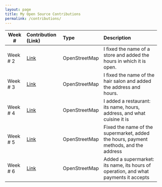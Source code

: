 ```yaml
---
layout: page
title: My Open Source Contributions
permalink: /contributions/
---
```


<!--
Type of the contribution should be "Wikipedia edit", "OpenStreet Map feature", "Project Documentation", "Project Code", "Blog Edit", etc.

The description should include a brief summary of what you did.

Replace the first row below with your contribution.

-->





| Week #      | Contribution (Link) | Type | Description |
|---|:---|:---|:---|
| Week # 2|[Link](https://www.openstreetmap.org/changeset/74403979) | OpenStreetMap| I fixed the name of a store and added the hours in which it is open.|
| Week # 3 |[Link](https://www.openstreetmap.org/changeset/75068309)|OpenStreetMap| I fixed the name of the hair salon and added the address and hours.|
| Week # 4|[Link](https://www.openstreetmap.org/changeset/75068526#map=18/40.58679/-73.95324)|OpenStreetMap | I added a restaurant: its name, hours, address, and what cuisine it is|
| Week # 5   | [Link](https://www.openstreetmap.org/changeset/76021089)| OpenStreetMap | Fixed the name of the supermarket, added the hours, payment methods, and the address    |
| Week # 6   |  [Link](https://www.openstreetmap.org/changeset/76021242)  | OpenStreetMap | Added a supermarket: its name, its hours of operation, and what payments it accepts  |

